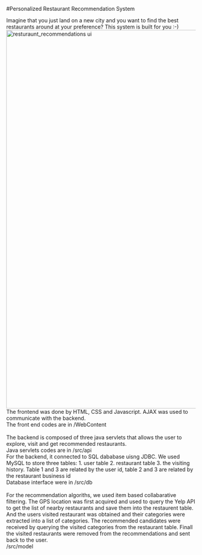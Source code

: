 #Personalized Restaurant Recommendation System

Imagine that you just land on a new city and you want to find the best restaurants around at your preference? This system is built for you :-) </br>
<img width="1004" alt="resturaunt_recommendations ui" src="https://cloud.githubusercontent.com/assets/17118374/19009570/2abe6eaa-872a-11e6-953e-8371e7e951d2.png"></br>
The frontend was done by HTML, CSS and Javascript. AJAX was used to communicate with the backend. </br>
The front end codes are in /WebContent</br>
</br>
The backend is composed of three java servlets that allows the user to explore, visit and get recommended restaurants. </br>
Java servlets codes are in /src/api </br>
For the backend, it connected to SQL dababase uisng JDBC. We used MySQL to store three tables: 1. user table 2. restaurant table 3. the visiting history. Table 1 and 3 are related by the user id, table 2 and 3 are related by the restaurant business id </br>
Database interface were in /src/db </br>
</br>
For the recommendation algoriths, we used item based collabarative filtering. The GPS location was first acquired and used to query the Yelp API to get the list of nearby restaurants and save them into the restaurent table. And the users visited restaurant was obtained and their categories were extracted into a list of categories. The recommended candidates were received by querying the visited categories from the restaurant table. Finall the visited restaurants were removed from the recommendations and sent back to the user.</br>
/src/model</br>

